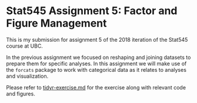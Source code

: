 # Stat545 Assignment 5: Factor and Figure Management

This is my submission for assignment 5 of the 2018 iteration of the Stat545 course at UBC.

In the previous assignment we focused on reshaping and joining datasets to prepare them for specific analyses. In this assignment we will make use of the `forcats` package to work with categorical data as it relates to analyses and visualization.

Please refer to [tidyr-exercise.md](https://github.com/STAT545-UBC-students/hw05-shreeramsenthi/blob/master/forcats-exercise.md) for the exercise along with relevant code and figures.
